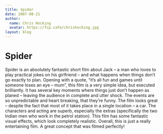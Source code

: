 ```yaml
---
title: Spider
date: 2007-08-21
author:
  name: Chris Hocking
  avatar: https://fcp.cafe/chrishocking.jpg
layout: blog
---
```

# Spider

Spider is an absolutely fantastic short film about Jack – a man who loves to play practical jokes on his girlfriend – and what happens when things don’t go exactly to plan. Opening with a quote, “it’s all fun and games until someone loses an eye – mum”, this film is a very simple idea, but executed brilliantly. It has several key moments where things just don’t happen as planed – leaving the audience in complete and utter shock. The events are so unpredictable and heart breaking, that they’re funny. The film looks great – despite the fact that most of it takes place in a single location – a car. The characters and acting are superb, especially the extras (specifically the two Indian men who work in the petrol station). This film has some fantastic visual effects, which look completely realistic. Overall, this is just a really entertaining film. A great concept that was filmed perfectly!